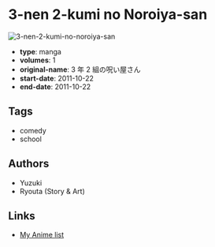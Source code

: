 # 3-nen 2-kumi no Noroiya-san

![3-nen-2-kumi-no-noroiya-san](https://cdn.myanimelist.net/images/manga/1/160598.jpg)

-   **type**: manga
-   **volumes**: 1
-   **original-name**: 3 年 2 組の呪い屋さん
-   **start-date**: 2011-10-22
-   **end-date**: 2011-10-22

## Tags

-   comedy
-   school

## Authors

-   Yuzuki
-   Ryouta (Story & Art)

## Links

-   [My Anime list](https://myanimelist.net/manga/91459/3-nen_2-kumi_no_Noroiya-san)

